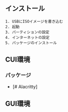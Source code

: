 ## インストール
	1. USBにISOイメージを書き込む
	2. 起動
	3. パーティションの設定
	4. インターネットの設定
	5. パッケージのインストール
## CUI環境
### パッケージ
- [# Alacritty]
## GUI環境